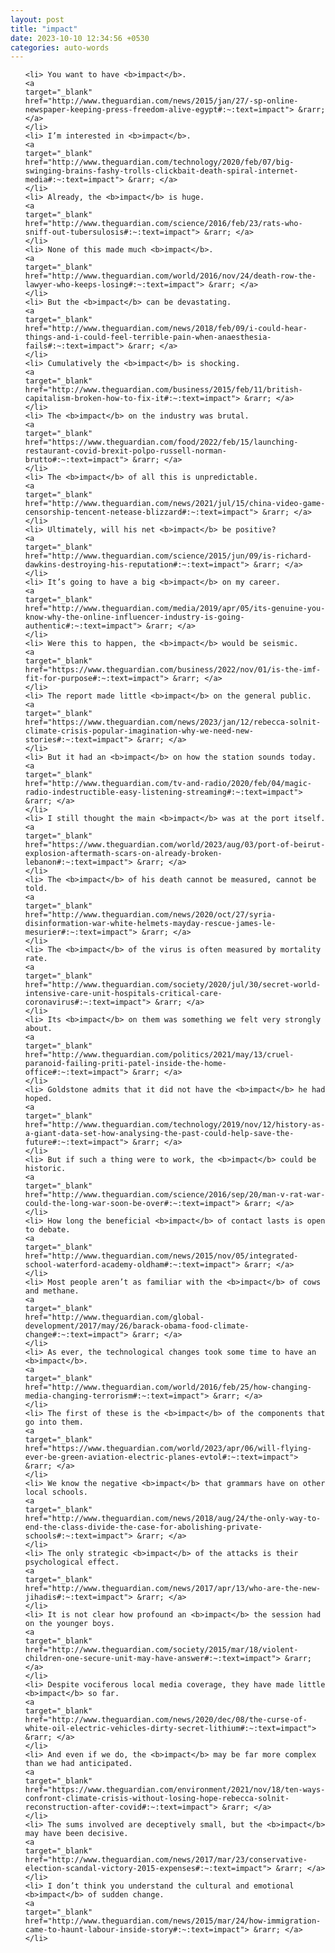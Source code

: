 ```yaml
---
layout: post
title: "impact"
date: 2023-10-10 12:34:56 +0530
categories: auto-words
---
```

<ol>

    <li> You want to have <b>impact</b>.
    <a 
    target="_blank" 
    href="http://www.theguardian.com/news/2015/jan/27/-sp-online-newspaper-keeping-press-freedom-alive-egypt#:~:text=impact"> &rarr; </a>
    </li>
    <li> I’m interested in <b>impact</b>.
    <a 
    target="_blank" 
    href="http://www.theguardian.com/technology/2020/feb/07/big-swinging-brains-fashy-trolls-clickbait-death-spiral-internet-media#:~:text=impact"> &rarr; </a>
    </li>
    <li> Already, the <b>impact</b> is huge.
    <a 
    target="_blank" 
    href="http://www.theguardian.com/science/2016/feb/23/rats-who-sniff-out-tubersulosis#:~:text=impact"> &rarr; </a>
    </li>
    <li> None of this made much <b>impact</b>.
    <a 
    target="_blank" 
    href="http://www.theguardian.com/world/2016/nov/24/death-row-the-lawyer-who-keeps-losing#:~:text=impact"> &rarr; </a>
    </li>
    <li> But the <b>impact</b> can be devastating.
    <a 
    target="_blank" 
    href="http://www.theguardian.com/news/2018/feb/09/i-could-hear-things-and-i-could-feel-terrible-pain-when-anaesthesia-fails#:~:text=impact"> &rarr; </a>
    </li>
    <li> Cumulatively the <b>impact</b> is shocking.
    <a 
    target="_blank" 
    href="http://www.theguardian.com/business/2015/feb/11/british-capitalism-broken-how-to-fix-it#:~:text=impact"> &rarr; </a>
    </li>
    <li> The <b>impact</b> on the industry was brutal.
    <a 
    target="_blank" 
    href="https://www.theguardian.com/food/2022/feb/15/launching-restaurant-covid-brexit-polpo-russell-norman-brutto#:~:text=impact"> &rarr; </a>
    </li>
    <li> The <b>impact</b> of all this is unpredictable.
    <a 
    target="_blank" 
    href="http://www.theguardian.com/news/2021/jul/15/china-video-game-censorship-tencent-netease-blizzard#:~:text=impact"> &rarr; </a>
    </li>
    <li> Ultimately, will his net <b>impact</b> be positive?
    <a 
    target="_blank" 
    href="http://www.theguardian.com/science/2015/jun/09/is-richard-dawkins-destroying-his-reputation#:~:text=impact"> &rarr; </a>
    </li>
    <li> It’s going to have a big <b>impact</b> on my career.
    <a 
    target="_blank" 
    href="http://www.theguardian.com/media/2019/apr/05/its-genuine-you-know-why-the-online-influencer-industry-is-going-authentic#:~:text=impact"> &rarr; </a>
    </li>
    <li> Were this to happen, the <b>impact</b> would be seismic.
    <a 
    target="_blank" 
    href="https://www.theguardian.com/business/2022/nov/01/is-the-imf-fit-for-purpose#:~:text=impact"> &rarr; </a>
    </li>
    <li> The report made little <b>impact</b> on the general public.
    <a 
    target="_blank" 
    href="https://www.theguardian.com/news/2023/jan/12/rebecca-solnit-climate-crisis-popular-imagination-why-we-need-new-stories#:~:text=impact"> &rarr; </a>
    </li>
    <li> But it had an <b>impact</b> on how the station sounds today.
    <a 
    target="_blank" 
    href="http://www.theguardian.com/tv-and-radio/2020/feb/04/magic-radio-indestructible-easy-listening-streaming#:~:text=impact"> &rarr; </a>
    </li>
    <li> I still thought the main <b>impact</b> was at the port itself.
    <a 
    target="_blank" 
    href="https://www.theguardian.com/world/2023/aug/03/port-of-beirut-explosion-aftermath-scars-on-already-broken-lebanon#:~:text=impact"> &rarr; </a>
    </li>
    <li> The <b>impact</b> of his death cannot be measured, cannot be told.
    <a 
    target="_blank" 
    href="http://www.theguardian.com/news/2020/oct/27/syria-disinformation-war-white-helmets-mayday-rescue-james-le-mesurier#:~:text=impact"> &rarr; </a>
    </li>
    <li> The <b>impact</b> of the virus is often measured by mortality rate.
    <a 
    target="_blank" 
    href="http://www.theguardian.com/society/2020/jul/30/secret-world-intensive-care-unit-hospitals-critical-care-coronavirus#:~:text=impact"> &rarr; </a>
    </li>
    <li> Its <b>impact</b> on them was something we felt very strongly about.
    <a 
    target="_blank" 
    href="http://www.theguardian.com/politics/2021/may/13/cruel-paranoid-failing-priti-patel-inside-the-home-office#:~:text=impact"> &rarr; </a>
    </li>
    <li> Goldstone admits that it did not have the <b>impact</b> he had hoped.
    <a 
    target="_blank" 
    href="http://www.theguardian.com/technology/2019/nov/12/history-as-a-giant-data-set-how-analysing-the-past-could-help-save-the-future#:~:text=impact"> &rarr; </a>
    </li>
    <li> But if such a thing were to work, the <b>impact</b> could be historic.
    <a 
    target="_blank" 
    href="http://www.theguardian.com/science/2016/sep/20/man-v-rat-war-could-the-long-war-soon-be-over#:~:text=impact"> &rarr; </a>
    </li>
    <li> How long the beneficial <b>impact</b> of contact lasts is open to debate.
    <a 
    target="_blank" 
    href="http://www.theguardian.com/news/2015/nov/05/integrated-school-waterford-academy-oldham#:~:text=impact"> &rarr; </a>
    </li>
    <li> Most people aren’t as familiar with the <b>impact</b> of cows and methane.
    <a 
    target="_blank" 
    href="http://www.theguardian.com/global-development/2017/may/26/barack-obama-food-climate-change#:~:text=impact"> &rarr; </a>
    </li>
    <li> As ever, the technological changes took some time to have an <b>impact</b>.
    <a 
    target="_blank" 
    href="http://www.theguardian.com/world/2016/feb/25/how-changing-media-changing-terrorism#:~:text=impact"> &rarr; </a>
    </li>
    <li> The first of these is the <b>impact</b> of the components that go into them.
    <a 
    target="_blank" 
    href="https://www.theguardian.com/world/2023/apr/06/will-flying-ever-be-green-aviation-electric-planes-evtol#:~:text=impact"> &rarr; </a>
    </li>
    <li> We know the negative <b>impact</b> that grammars have on other local schools.
    <a 
    target="_blank" 
    href="http://www.theguardian.com/news/2018/aug/24/the-only-way-to-end-the-class-divide-the-case-for-abolishing-private-schools#:~:text=impact"> &rarr; </a>
    </li>
    <li> The only strategic <b>impact</b> of the attacks is their psychological effect.
    <a 
    target="_blank" 
    href="http://www.theguardian.com/news/2017/apr/13/who-are-the-new-jihadis#:~:text=impact"> &rarr; </a>
    </li>
    <li> It is not clear how profound an <b>impact</b> the session had on the younger boys.
    <a 
    target="_blank" 
    href="http://www.theguardian.com/society/2015/mar/18/violent-children-one-secure-unit-may-have-answer#:~:text=impact"> &rarr; </a>
    </li>
    <li> Despite vociferous local media coverage, they have made little <b>impact</b> so far.
    <a 
    target="_blank" 
    href="http://www.theguardian.com/news/2020/dec/08/the-curse-of-white-oil-electric-vehicles-dirty-secret-lithium#:~:text=impact"> &rarr; </a>
    </li>
    <li> And even if we do, the <b>impact</b> may be far more complex than we had anticipated.
    <a 
    target="_blank" 
    href="https://www.theguardian.com/environment/2021/nov/18/ten-ways-confront-climate-crisis-without-losing-hope-rebecca-solnit-reconstruction-after-covid#:~:text=impact"> &rarr; </a>
    </li>
    <li> The sums involved are deceptively small, but the <b>impact</b> may have been decisive.
    <a 
    target="_blank" 
    href="http://www.theguardian.com/news/2017/mar/23/conservative-election-scandal-victory-2015-expenses#:~:text=impact"> &rarr; </a>
    </li>
    <li> I don’t think you understand the cultural and emotional <b>impact</b> of sudden change.
    <a 
    target="_blank" 
    href="http://www.theguardian.com/news/2015/mar/24/how-immigration-came-to-haunt-labour-inside-story#:~:text=impact"> &rarr; </a>
    </li>